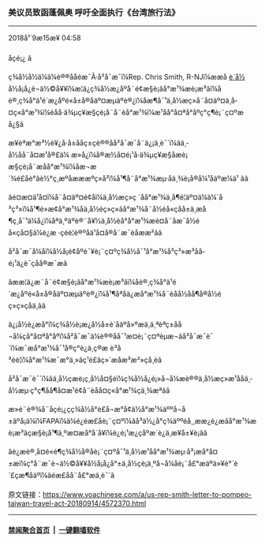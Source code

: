### 美议员致函蓬佩奥  呼吁全面执行《台湾旅行法》
------------------------

<div class="published">
 <span class="date" title="ä¸­å½æ¶é´">
  <time datetime="2018-09-15T04:58:42+08:00">
   2018å¹´9æ15æ¥ 04:58
  </time>
 </span>
</div>
<br/>
<div class="wsw">
 <span class="dateline">
  åçé¡¿ â
 </span>
 <p>
  ç¾å½å½ä¼ä¼è®®ååéæ¯Â·å²å¯æ¯ï¼Rep. Chris Smith, R-NJï¼ææå
  <a class="wsw__a" href="https://docs.voanews.eu/zh-CN/2018/09/14/fefbb0c7-3b28-483b-bac6-b6c9a9e2ac10.pdf" target="_blank">
   è´å½
  </a>
  å½å¡å¿è¬ä½©å¥¥ï¼æ¦ä¿ç¾å½æ¿åºå¨é¢æ§è¡ãå°æ¹¾æè¡æ³ãï¼åè®¸ç¾å°ä¹é´æ¿åºé«å±å®åäº¤æµäºè®¿ï¼åæ¶å¯¹ä¸­å½æç»­å¨å¤äº¤ä¸å­¤ç«å°æ¹¾ï¼éåå·ä¾µç¥æ§çè¡å¨å¨èå°æ¹¾ï¼æ¹åå°å¤ªå°åºç°ç¶è¡¨ç¤ºæå¿§ã
 </p>
 <p>
  æ¥èªæ°æ³½è¥¿å·å±ååç±çè®®åå²å¯æ¯å¨ä¿¡ä¸­è¯´ï¼âä¸­å½åå¨å¤æ¹å®£ä¼ æ»å¿ï¼å®æ½å¤é¡¹å·ä¾µç¥æ§åæè¡æ§çè¡å¨æåå°æ¹¾ï¼åæ¬æ´¾é£åè°ãè½°ç¸æºåæææºç»å²ï¼å¹¶å¨å°æ¹¾æµ·åä¸¾è¡å®å¼¹åäºæ¼ä¹ ãâ
 </p>
 <p>
  âé¤æ­¤ä¹å¤ï¼å¨å¤äº¤é¢åï¼ä¸­å½æç»­ç ´åå°æ¹¾ä¸å¶é¦äº¤ä¼ä¼´å³ç³»ï¼å¹¶é»æ­¢å°æ¹¾åä¸å½éç»ç»ãå°æ¹¾å¨å½éå«çåå±ä¸æå¶ç¸å¯¹ä¼å¿ï¼åªä¸ºäºè®¨å¥½ä¸­å½èå°å°æ¹¾æé¤å¨åæ¯å½éå«çå¤§ä¼è¿æ ·çéè¦è®ºåä¹å¤å®å¨æ¯èåæ­æ²ãâ
 </p>
 <p>
  å²å¯æ¯å¼åï¼å½å¡é¢åºè¯¥è¡¨ç¤ºç¾å½å¯¹å°æ¹¾å³ç³»æ³åå­é¡¹ä¿è¯çåå®æ¯æã
 </p>
 <p>
  âææ¦ä¿æ¨å¨é¢æ§è¡ãå°æ¹¾æè¡æ³ãï¼åè®¸ç¾å°ä¹é´æ¿åºé«å±å®åäº¤æµäºè®¿ï¼å¹¶åªåä¿æå°æ¹¾å¨èåå½åå¶å®å½éç»ç»çåä¸ãâ
 </p>
 <p>
  ä¿¡å½è¿æå°ï¼ç¾å½è¡æ¿å½å±è´åäºå»ºæä¸ä¸ªèªç±åå¬å¼çå°å¤ªå°åºï¼å²å¯æ¯ä¼è®®åå¯¹æ­¤è¡¨ç¤ºèµæ¬ãå²å¯æ¯è¯´ï¼æ¯æå°æ¹¾å¯¹å®ç°è¿ä¸ç®æ è³å³éè¦ï¼å°æ¹¾æ¯æ°ä¸»ãç¹è£ãç»´æåæ³æ²»çå¸èã
 </p>
 <p>
  å²å¯æ¯è¯´ï¼âä¸­å½çæè¡ç¸å½å¤§èï¼ç¾å½å¿é¡»å¬å¼æè®®ä¸­å½æç»­æ¹ååä¸­å½æµ·ç°ç¶åå¶å¤æ¹é¢å¨èåå­¤ç«å°æ¹¾çä¸¾æªãâ
 </p>
 <p>
  æ»é¨è®¾å¨åçé¡¿çç¾å½å°è£å¬æ°å¢ä½å°æ¹¾äººå¬å±äºå¡ä¼ï¼FAPAï¼ä¼é¿é­æ­£åè¡¨ç¤ºï¼âå³ä½¿å°ç¾äººéå¸¸ææ¿è¿æãå°æ¹¾æè¡æ³ãçæ§è¡å¹¶ä¸ºæ­¤æå°å´å¥ï¼è¿é¡¹æ¿ç­åºæ´è¿ä¸æ­¥å±¥è¡ãâ
 </p>
 <p>
  âè¿æè®¸å¤é«é¶ç¾å½å®åè¡¨ç¤ºå¯¹ä¸­å½æ¹åå°æ¹¾æµ·å³¡æå°å¤±æï¼ç°å¨æ¯è¬ä½©å¥¥å½å¡å¿å°±ä¸­å½çè¡ä¸ºå¬å¼åè¡¨å£°æäºä»¥è°´è´£çæ¶åäºï¼âé­æ­£åå¨å£°æä¸­è¯´ã
 </p>
</div>

原文链接：https://www.voachinese.com/a/us-rep-smith-letter-to-pompeo-taiwan-travel-act-20180914/4572370.html


------------------------
#### [禁闻聚合首页](https://github.com/gfw-breaker/banned-news/blob/master/README.md) &nbsp;|&nbsp;  [一键翻墙软件](https://github.com/gfw-breaker/nogfw/blob/master/README.md)
